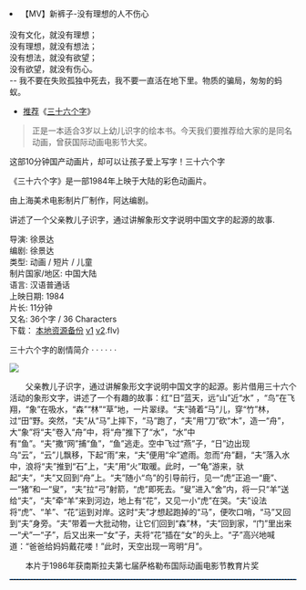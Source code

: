 <li>【MV】新裤子-没有理想的人不伤心</li><br>
没有文化，就没有理想；<br>没有理想，就没有想法；<br>没有想法，就没有欲望；<br>没有欲望，就没有伤心。<br>
-- 我不要在失败孤独中死去，我不要一直活在地下里。物质的骗局，匆匆的蚂蚁。

-  [推荐](https://github.com/taoste/taoste.github.io/issues/21)《[三十六个字](https://movie.douban.com/subject/1441796/)》

> 正是一本适合3岁以上幼儿识字的绘本书。今天我们要推荐给大家的是同名动画，曾获国际动画电影节大奖。

这部10分钟国产动画片，却可以让孩子爱上写字！三十六个字

《三十六个字》是一部1984年上映于大陆的彩色动画片。

由上海美术电影制片厂制作，阿达编剧。

讲述了一个父亲教儿子识字，通过讲解象形文字说明中国文字的起源的故事.

导演: 徐景达 <br>
编剧: 徐景达 <br>
类型: 动画 / 短片 / 儿童 <br>
制片国家/地区: 中国大陆 <br>
语言: 汉语普通话 <br>
上映日期: 1984 <br>
片长: 11分钟 <br>
又名: 36个字 / 36 Characters <br>
下载：
[本地资源备份](https://github.com/inchoong/share/blob/share-2020/videos) 
[v1](https://baby.choong.net/videos/36.mp4)
[v2](https://share.choong.net/videos/中国经典甲骨文动画短片：《三十六个字》1984（中国文字的起源).flv)

三十六个字的剧情简介 · · · · · · <br>

  <img src="https://img2.doubanio.com/view/photo/s_ratio_poster/public/p2527619982.webp">


　　父亲教儿子识字，通过讲解象形文字说明中国文字的起源。影片借用三十六个活动的象形文字，讲述了一个有趣的故事：红“日”蓝天，远“山”近“水” ，“鸟”在飞翔，“象”在吸水，“森”“林”“草”地，一片翠绿。“夫”骑着“马”儿，穿“竹”林，过“田”野。突然，“夫”从“马”上摔下，“马”跑了，“夫”用“刀”砍“木”，造一“舟”，大“象”将“夫”卷入“舟”中，将“舟”推下了“水”，“水”中有“鱼”。“夫”撒“网”捕“鱼”，“鱼”逃走。空中飞过“燕”子，“日”边出现乌“云”，“云”儿飘移，下起“雨”来，“夫”便用“伞”遮雨。忽而“舟”翻，“夫”落入水中，浪将“夫”推到“石”上，“夫”用“火”取暖。此时，一“龟”游来，驮起“夫”，“夫”又回到“舟”上。“夫”随小“鸟”的引导前行，见一“虎”正追一“鹿”、一“猪”和一“叟”，“夫”拉“弓”射箭，“虎”即死去。“叟”进入“舍”内，将一只“羊”送给“夫”，“夫”牵“羊”来到河边，地上有“花”，又见一小“虎”在哭。“夫”设法将“虎”、“羊”、“花”运到对岸。这时“夫”才想起跑掉的“马”，便吹口哨，“马”又回到“夫”身旁。“夫”带着一大批动物，让它们回到“森”林，“夫”回到家，“门”里出来一“犬”一“子”，后又出来一“女”子，夫将“花”插在“女”的头上。“子”高兴地喊道：“爸爸给妈妈戴花喽！”此时，天空出现一弯明“月”。
  
　　本片于1986年获南斯拉夫第七届萨格勒布国际动画电影节教育片奖
  <hr style="height:1px;border:none;border-top:1px dashed #0066CC;">
